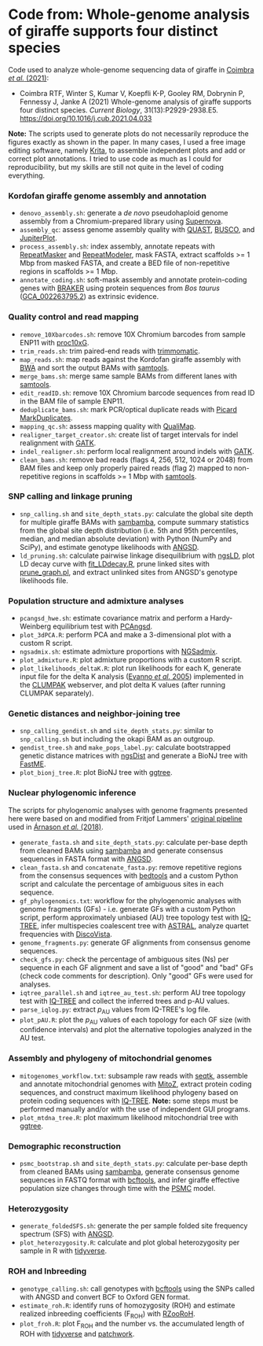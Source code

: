 # Code from: Whole-genome analysis of giraffe supports four distinct species

Code used to analyze whole-genome sequencing data of giraffe in [Coimbra *et al.* (2021)](https://doi.org/10.1016/j.cub.2021.04.033):

- Coimbra RTF, Winter S, Kumar V, Koepfli K-P, Gooley RM, Dobrynin P, Fennessy J, Janke A (2021) Whole-genome analysis of giraffe supports four distinct species. *Current Biology*, 31(13):P2929-2938.E5. https://doi.org/10.1016/j.cub.2021.04.033

**Note:** The scripts used to generate plots do not necessarily reproduce the figures exactly as shown in the paper. In many cases, I used a free image editing software, namely [Krita](https://krita.org/en/), to assemble independent plots and add or correct plot annotations. I tried to use code as much as I could for reproducibility, but my skills are still not quite in the level of coding everything.

### Kordofan giraffe genome assembly and annotation

- `denovo_assembly.sh`: generate a *de novo* pseudohaploid genome assembly from a Chromium-prepared library using [Supernova](https://support.10xgenomics.com/de-novo-assembly/software/overview/latest/welcome).
- `assembly_qc`: assess genome assembly quality with [QUAST](http://quast.sourceforge.net/index.html), [BUSCO](https://busco-archive.ezlab.org/v3/), and [JupiterPlot](https://github.com/JustinChu/JupiterPlot/tree/1.0).
- `process_assembly.sh`: index assembly, annotate repeats with [RepeatMasker](http://www.repeatmasker.org/) and [RepeatModeler](http://www.repeatmasker.org/RepeatModeler/), mask FASTA, extract scaffolds >= 1 Mbp from masked FASTA, and create a BED file of non-repetitive regions in scaffolds >= 1 Mbp.
- `annotate_coding.sh`: soft-mask assembly and annotate protein-coding genes with [BRAKER](https://github.com/Gaius-Augustus/BRAKER) using protein sequences from *Bos taurus* ([GCA_002263795.2](https://www.ncbi.nlm.nih.gov/genome/?term=txid9913[orgn])) as extrinsic evidence.

### Quality control and read mapping

- `remove_10Xbarcodes.sh`: remove 10X Chromium barcodes from sample ENP11 with [proc10xG](https://github.com/ucdavis-bioinformatics/proc10xG).
- `trim_reads.sh`: trim paired-end reads with [trimmomatic](http://www.usadellab.org/cms/?page=trimmomatic).
- `map_reads.sh`: map reads against the Kordofan giraffe assembly with [BWA](https://github.com/lh3/bwa) and sort the output BAMs with [samtools](https://www.htslib.org/).
- `merge_bams.sh`: merge same sample BAMs from different lanes with [samtools](https://www.htslib.org/).
- `edit_readID.sh`: remove 10X Chromium barcode sequences from read ID in the BAM file of sample ENP11.
- `deduplicate_bams.sh`: mark PCR/optical duplicate reads with [Picard MarkDuplicates](https://broadinstitute.github.io/picard/).
- `mapping_qc.sh`: assess mapping quality with [QualiMap](http://qualimap.bioinfo.cipf.es/).
- `realigner_target_creator.sh`: create list of target intervals for indel realignment with [GATK](https://software.broadinstitute.org/gatk/).
- `indel_realigner.sh`: perform local realignment around indels with [GATK](https://software.broadinstitute.org/gatk/).
- `clean_bams.sh`: remove bad reads (flags 4, 256, 512, 1024 or 2048) from BAM files and keep only properly paired reads (flag 2) mapped to non-repetitive regions in scaffolds >= 1 Mbp with [samtools](https://www.htslib.org/).

### SNP calling and linkage pruning

- `snp_calling.sh` and `site_depth_stats.py`: calculate the global site depth for multiple giraffe BAMs with [sambamba](https://github.com/biod/sambamba), compute summary statistics from the global site depth distribution (i.e. 5th and 95th percentiles, median, and median absolute deviation) with Python (NumPy and SciPy), and estimate genotype likelihoods with [ANGSD](https://github.com/ANGSD/angsd).
- `ld_pruning.sh`: calculate pairwise linkage disequilibrium with [ngsLD](https://github.com/fgvieira/ngsLD), plot LD decay curve with [fit_LDdecay.R](https://github.com/fgvieira/ngsLD/blob/master/scripts/fit_LDdecay.R), prune linked sites with [prune_graph.pl](https://github.com/fgvieira/ngsLD/blob/master/scripts/prune_graph.pl), and extract unlinked sites from ANGSD's genotype likelihoods file.

### Population structure and admixture analyses

- `pcangsd_hwe.sh`: estimate covariance matrix and perform a Hardy-Weinberg equilibrium test with [PCAngsd](https://github.com/Rosemeis/pcangsd).
- `plot_3dPCA.R`: perform PCA and make a 3-dimensional plot with a custom R script.
- `ngsadmix.sh`: estimate admixture proportions with [NGSadmix](http://www.popgen.dk/software/index.php/NgsAdmix).
- `plot_admixture.R`: plot admixture proportions with a custom R script.
- `plot_likelihoods_deltaK.R`: plot run likelihoods for each K, generate input file for the delta K analysis ([Evanno *et al.* 2005](https://doi.org/10.1111/j.1365-294X.2005.02553.x)) implemented in the [CLUMPAK](http://clumpak.tau.ac.il/bestK.html) webserver, and plot delta K values (after running CLUMPAK separately).

### Genetic distances and neighbor-joining tree

- `snp_calling_gendist.sh` and `site_depth_stats.py`: similar to `snp_calling.sh` but including the okapi BAM as an outgroup.
- `gendist_tree.sh` and `make_pops_label.py`: calculate bootstrapped genetic distance matrices with [ngsDist](https://github.com/fgvieira/ngsDist) and generate a BioNJ tree with [FastME](http://www.atgc-montpellier.fr/fastme/).
- `plot_bionj_tree.R`: plot BioNJ tree with [ggtree](https://guangchuangyu.github.io/software/ggtree/).

### Nuclear phylogenomic inference

The scripts for phylogenomic analyses with genome fragments presented here were based on and modified from Fritjof Lammers' [original pipeline](https://github.com/mobilegenome/phylogenomics/tree/whales) used in [Árnason *et al.* (2018)](https://doi.org/10.1126/sciadv.aap9873).

- `generate_fasta.sh` and `site_depth_stats.py`: calculate per-base depth from cleaned BAMs using [sambamba](https://lomereiter.github.io/sambamba/) and generate consensus sequences in FASTA format with [ANGSD](https://github.com/ANGSD/angsd).
- `clean_fasta.sh` and `concatenate_fasta.py`: remove repetitive regions from the consensus sequences with [bedtools](https://bedtools.readthedocs.io/en/latest/index.html) and a custom Python script and calculate the percentage of ambiguous sites in each sequence.
- `gf_phylogenomics.txt`: workflow for the phylogenomic analyses with genome fragments (GFs) - i.e. generate GFs with a custom Python script, perform approximately unbiased (AU) tree topology test with [IQ-TREE](http://www.iqtree.org/), infer multispecies coalescent tree with [ASTRAL](https://github.com/smirarab/ASTRAL), analyze quartet frequencies with [DiscoVista](https://github.com/esayyari/DiscoVista).
- `genome_fragments.py`: generate GF alignments from consensus genome sequences.
- `check_gfs.py`: check the percentage of ambiguous sites (Ns) per sequence in each GF alignment and save a list of "good" and "bad" GFs (check code comments for description). Only "good" GFs were used for analyses.
- `iqtree_parallel.sh` and `iqtree_au_test.sh`: perform AU tree topology test with [IQ-TREE](http://www.iqtree.org/) and collect the inferred trees and p-AU values.
- `parse_iqlog.py`: extract *p*<sub>AU</sub> values from IQ-TREE's log file.
- `plot_pAU.R`: plot the *p*<sub>AU</sub> values of each topology for each GF size (with confidence intervals) and plot the alternative topologies analyzed in the AU test.

### Assembly and phylogeny of mitochondrial genomes

- `mitogenomes_workflow.txt`: subsample raw reads with [seqtk](https://github.com/lh3/seqtk), assemble and annotate mitochondrial genomes with [MitoZ](https://github.com/linzhi2013/MitoZ/tree/master/version_2.3), extract protein coding sequences, and construct maximum likelihood phylogeny based on protein coding sequences with [IQ-TREE](http://www.iqtree.org/). **Note:** some steps must be performed manually and/or with the use of independent GUI programs.
- `plot_mtdna_tree.R`: plot maximum likelihood mitochondrial tree with [ggtree](https://guangchuangyu.github.io/software/ggtree/).

### Demographic reconstruction

- `psmc_bootstrap.sh` and `site_depth_stats.py`: calculate per-base depth from cleaned BAMs using [sambamba](https://lomereiter.github.io/sambamba/), generate consensus genome sequences in FASTQ format with [bcftools](https://samtools.github.io/bcftools/), and infer giraffe effective population size changes through time with the [PSMC](https://github.com/lh3/psmc) model.

### Heterozygosity

- `generate_foldedSFS.sh`: generate the per sample folded site frequency spectrum (SFS) with [ANGSD](https://github.com/ANGSD/angsd).
- `plot_heterozygosity.R`: calculate and plot global heterozygosity per sample in R with [tidyverse](https://www.tidyverse.org/).

### ROH and Inbreeding

- `genotype_calling.sh`: call genotypes with [bcftools](https://samtools.github.io/bcftools/) using the SNPs called with ANGSD and convert BCF to Oxford GEN format.
- `estimate_roh.R`: identify runs of homozygosity (ROH) and estimate realized inbreeding coefficients (F<sub>ROH</sub>) with [RZooRoH](https://doi.org/10.1111/2041-210X.13167).
- `plot_froh.R`: plot F<sub>ROH</sub> and the number vs. the accumulated length of ROH with [tidyverse](https://www.tidyverse.org/) and [patchwork](https://patchwork.data-imaginist.com/).
